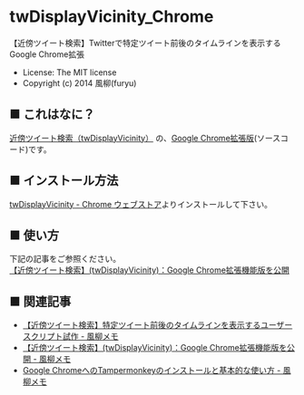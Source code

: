 twDisplayVicinity_Chrome
========================
【近傍ツイート検索】Twitterで特定ツイート前後のタイムラインを表示するGoogle Chrome拡張  
- License: The MIT license  
- Copyright (c) 2014 風柳(furyu)  


■ これはなに？
---
[近傍ツイート検索（twDisplayVicinity）](https://github.com/furyutei/twDisplayVicinity) の、[Google Chrome拡張版](https://chrome.google.com/webstore/detail/twdisplayvicinity/anmfeeanmnmdkjlhojpodibignbcfgjm)(ソースコード)です。  


■ インストール方法
---
[twDisplayVicinity - Chrome ウェブストア](https://chrome.google.com/webstore/detail/twdisplayvicinity/anmfeeanmnmdkjlhojpodibignbcfgjm)よりインストールして下さい。  


■ 使い方
---
下記の記事をご参照ください。  
[【近傍ツイート検索】(twDisplayVicinity)：Google Chrome拡張機能版を公開](http://d.hatena.ne.jp/furyu-tei/20140609/twDisplayVicinity)  


■ 関連記事
---
- [【近傍ツイート検索】特定ツイート前後のタイムラインを表示するユーザースクリプト試作 - 風柳メモ](http://d.hatena.ne.jp/furyu-tei/20140327/1395914958)  
- [【近傍ツイート検索】(twDisplayVicinity)：Google Chrome拡張機能版を公開 - 風柳メモ](http://d.hatena.ne.jp/furyu-tei/20140609/twDisplayVicinity)
- [Google ChromeへのTampermonkeyのインストールと基本的な使い方 - 風柳メモ](http://d.hatena.ne.jp/furyu-tei/20141227/1419609930)  
